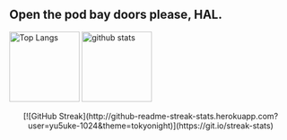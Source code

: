 ## Open the pod bay doors please, HAL.

<p align="left"> 
  <img alt="Top Langs" height="125px" src="https://github-readme-stats.vercel.app/api/top-langs/?username=yu5uke-1024&show_icons=true&theme=tokyonight&hide=jupyter%20notebook" />
   <img alt="github stats" height="125px" src="https://github-readme-stats.vercel.app/api?username=yu5uke-1024&theme=tokyonight&show_icons=true" />
</p>

<p align="center"> 
 [![GitHub Streak](http://github-readme-streak-stats.herokuapp.com?user=yu5uke-1024&theme=tokyonight)](https://git.io/streak-stats)
</p>
